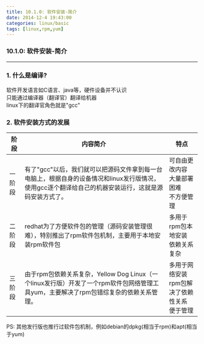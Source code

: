 ```yaml
---
title: 10.1.0: 软件安装-简介
date: 2014-12-4 19:43:00
categories: linux/basic
tags: [linux,rpm,yum]
---
```

### 10.1.0: 软件安装-简介
---
### 1. 什么是编译?
软件开发语言如C语言、java等，硬件设备并不认识  
只能通过编译器（翻译官）翻译给机器  
linux下的翻译官角色就是"gcc"  

### 2. 软件安装方式的发展
阶段|内容简介|特点---|---|---一阶段|有了"gcc"以后，我们就可以把源码文件拿到每一台电脑上，根据自身的设备情况和linux发行版情况，使用gcc逐个翻译给自己的机器安装运行，这就是源码安装方式了。|可自由更改内容<br>大量部署困难<br>不方便管理二阶段|redhat为了方便软件包的管理（源码安装管理很难），特别推出了rpm软件包机制，主要用于本地安装rpm软件包|多用于rpm包本地安装<br>依赖关系复杂三阶段|由于rpm包依赖关系复杂，Yellow Dog Linux（一个linux发行版）开发了一个rpm软件包网络管理工具yum，主要解决了rpm包错综复杂的依赖关系管理。|多用于网络安装<br>rpm包解决了依赖性关系<br>便于管理PS:
其他发行版也推行过软件包机制，例如debian的dpkg(相当于rpm)和apt(相当于yum)
